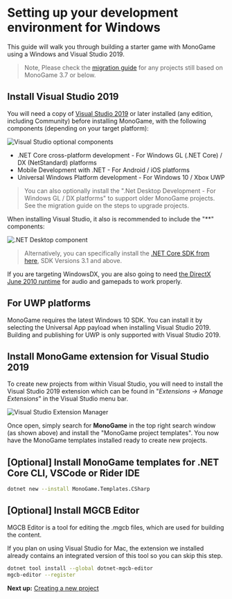 # Setting up your development environment for Windows

This guide will walk you through building a starter game with MonoGame using a Windows and Visual Studio 2019.

> Note, Please check the [migration guide](~/articles/migrate38.md) for any projects still based on MonoGame 3.7 or below.

## Install Visual Studio 2019

You will need a copy of [Visual Studio 2019](https://www.monogame.net/downloads/) or later installed (any edition, including Community) before installing MonoGame, with the following components (depending on your target platform):

![Visual Studio optional components](~/images/getting_started/1_installer_vs_components.png)

* .NET Core cross-platform development - For Windows GL (.NET Core) / DX (NetStandard) platforms
* Mobile Development with .NET - For Android / iOS platforms
* Universal Windows Platform development - For Windows 10 / Xbox UWP

> You can also optionally install the ".Net Desktop Development - For Windows GL / DX platforms" to support older MonoGame projects.  See the migration guide on the steps to upgrade projects.

When installing Visual Studio, it also is recommended to include the "**" components:

![.NET Desktop component](~/images/getting_started/1_netdesktopcomponet.png)

> Alternatively, you can specifically install the [.NET Core SDK from here](https://dotnet.microsoft.com/download), SDK Versions 3.1 and above.

If you are targeting WindowsDX, you are also going to need [the DirectX June 2010 runtime](https://www.microsoft.com/en-us/download/details.aspx?id=8109) for audio and gamepads to work properly.

## For UWP platforms

MonoGame requires the latest Windows 10 SDK.
You can install it by selecting the Universal App payload when installing Visual Studio 2019.
Building and publishing for UWP is only supported with Visual Studio 2019.

## Install MonoGame extension for Visual Studio 2019

To create new projects from within Visual Studio, you will need to install the Visual Studio 2019 extension which can be found in "*Extensions -> Manage Extensions*" in the Visual Studio menu bar.

![Visual Studio Extension Manager](~/images/getting_started/1_VisualStudioExtensionManager.png)

Once open, simply search for **MonoGame** in the top right search window (as shown above) and install the "MonoGame project templates".  You now have the MonoGame templates installed ready to create new projects.

## [Optional] Install MonoGame templates for .NET Core CLI, VSCode or Rider IDE

```sh
dotnet new --install MonoGame.Templates.CSharp
```

## [Optional] Install MGCB Editor

MGCB Editor is a tool for editing the .mgcb files, which are used for building the content.

If you plan on using Visual Studio for Mac, the extension we installed already contains an integrated version of this tool so you can skip this step.

```sh
dotnet tool install --global dotnet-mgcb-editor
mgcb-editor --register
```

**Next up:** [Creating a new project](2_creating_a_new_project_vs.md)
